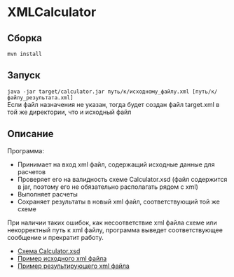 # XMLCalculator
## Сборка
`mvn install`
## Запуск
`java -jar target/calculator.jar путь/к/исходному_файлу.xml [путь/к/файлу_результата.xml]`   
Если файл назначения не указан, тогда будет создан файл target.xml в той же директории, что и исходный файл
## Описание
Программа:
* Принимает на вход xml файл, содержащий исходные данные для расчетов
* Проверяет его на валидность схеме Calculator.xsd (файл содержится в jar, поэтому его не обязательно располагать рядом с xml)
* Выполняет расчеты
* Сохраняет результаты в новый xml файл, соответствующий той же схеме

При наличии таких ошибок, как несоответствие xml файла схеме или некорректный путь к xml файлу, программа выведет соответствующее сообщение и прекратит работу.

- [Схема Calculator.xsd](src/main/resources/Calculator.xsd)
- [Пример исходного xml файла](src/test/resources/sampleTest.xml)
- [Пример результирующего xml файла](src/test/resources/sampleTestExpected.xml)
